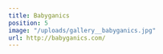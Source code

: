 ```yaml
---
title: Babyganics
position: 5
image: "/uploads/gallery__babyganics.jpg"
url: http://babyganics.com/
---
```


